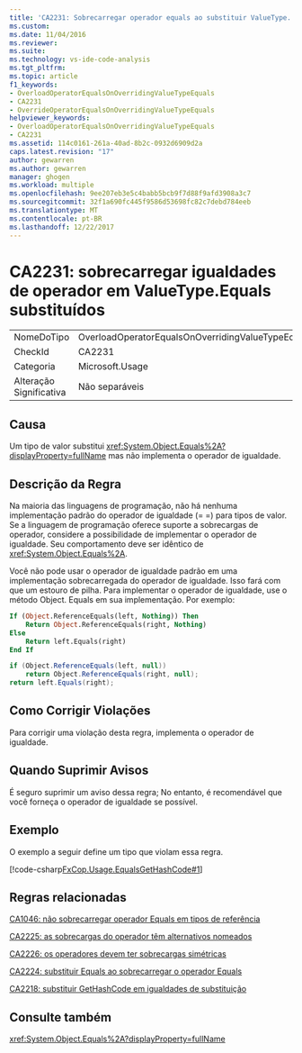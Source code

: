 ```yaml
---
title: 'CA2231: Sobrecarregar operador equals ao substituir ValueType. Equals | Microsoft Docs'
ms.custom: 
ms.date: 11/04/2016
ms.reviewer: 
ms.suite: 
ms.technology: vs-ide-code-analysis
ms.tgt_pltfrm: 
ms.topic: article
f1_keywords:
- OverloadOperatorEqualsOnOverridingValueTypeEquals
- CA2231
- OverrideOperatorEqualsOnOverridingValueTypeEquals
helpviewer_keywords:
- OverloadOperatorEqualsOnOverridingValueTypeEquals
- CA2231
ms.assetid: 114c0161-261a-40ad-8b2c-0932d6909d2a
caps.latest.revision: "17"
author: gewarren
ms.author: gewarren
manager: ghogen
ms.workload: multiple
ms.openlocfilehash: 9ee207eb3e5c4babb5bcb9f7d88f9afd3908a3c7
ms.sourcegitcommit: 32f1a690fc445f9586d53698fc82c7debd784eeb
ms.translationtype: MT
ms.contentlocale: pt-BR
ms.lasthandoff: 12/22/2017
---
```

# <a name="ca2231-overload-operator-equals-on-overriding-valuetypeequals"></a>CA2231: sobrecarregar igualdades de operador em ValueType.Equals substituídos
|||  
|-|-|  
|NomeDoTipo|OverloadOperatorEqualsOnOverridingValueTypeEquals|  
|CheckId|CA2231|  
|Categoria|Microsoft.Usage|  
|Alteração Significativa|Não separáveis|  
  
## <a name="cause"></a>Causa  
 Um tipo de valor substitui <xref:System.Object.Equals%2A?displayProperty=fullName> mas não implementa o operador de igualdade.  
  
## <a name="rule-description"></a>Descrição da Regra  
 Na maioria das linguagens de programação, não há nenhuma implementação padrão do operador de igualdade (= =) para tipos de valor. Se a linguagem de programação oferece suporte a sobrecargas de operador, considere a possibilidade de implementar o operador de igualdade. Seu comportamento deve ser idêntico de <xref:System.Object.Equals%2A>.  
  
 Você não pode usar o operador de igualdade padrão em uma implementação sobrecarregada do operador de igualdade. Isso fará com que um estouro de pilha. Para implementar o operador de igualdade, use o método Object. Equals em sua implementação. Por exemplo:  
  
```vb  
If (Object.ReferenceEquals(left, Nothing)) Then  
    Return Object.ReferenceEquals(right, Nothing)  
Else  
    Return left.Equals(right)  
End If  
```  
  
```csharp  
if (Object.ReferenceEquals(left, null))   
    return Object.ReferenceEquals(right, null);  
return left.Equals(right);  
```  
  
## <a name="how-to-fix-violations"></a>Como Corrigir Violações  
 Para corrigir uma violação desta regra, implementa o operador de igualdade.  
  
## <a name="when-to-suppress-warnings"></a>Quando Suprimir Avisos  
 É seguro suprimir um aviso dessa regra; No entanto, é recomendável que você forneça o operador de igualdade se possível.  
  
## <a name="example"></a>Exemplo  
 O exemplo a seguir define um tipo que violam essa regra.  
  
 [!code-csharp[FxCop.Usage.EqualsGetHashCode#1](../code-quality/codesnippet/CSharp/ca2231-overload-operator-equals-on-overriding-valuetype-equals_1.cs)]  
  
## <a name="related-rules"></a>Regras relacionadas  
 [CA1046: não sobrecarregar operador Equals em tipos de referência](../code-quality/ca1046-do-not-overload-operator-equals-on-reference-types.md)  
  
 [CA2225: as sobrecargas do operador têm alternativos nomeados](../code-quality/ca2225-operator-overloads-have-named-alternates.md)  
  
 [CA2226: os operadores devem ter sobrecargas simétricas](../code-quality/ca2226-operators-should-have-symmetrical-overloads.md)  
  
 [CA2224: substituir Equals ao sobrecarregar o operador Equals](../code-quality/ca2224-override-equals-on-overloading-operator-equals.md)  
  
 [CA2218: substituir GetHashCode em igualdades de substituição](../code-quality/ca2218-override-gethashcode-on-overriding-equals.md)  
  
## <a name="see-also"></a>Consulte também  
 <xref:System.Object.Equals%2A?displayProperty=fullName>